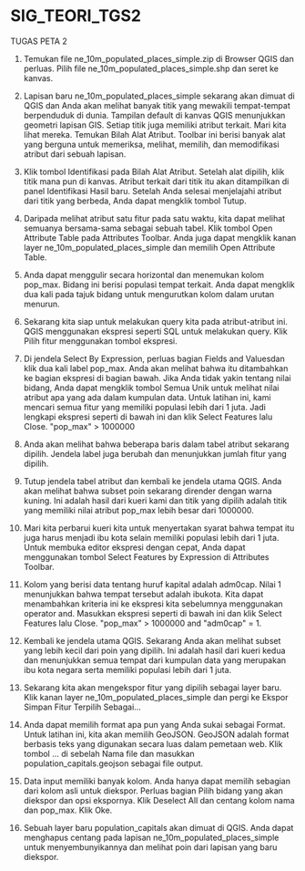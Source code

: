 # SIG_TEORI_TGS2
 TUGAS PETA 2
1. Temukan file ne_10m_populated_places_simple.zip di Browser QGIS dan perluas. Pilih file ne_10m_populated_places_simple.shp dan seret ke kanvas.

2. Lapisan baru ne_10m_populated_places_simple sekarang akan dimuat di QGIS dan Anda akan melihat banyak titik yang mewakili tempat-tempat berpenduduk di dunia. Tampilan default di kanvas QGIS menunjukkan geometri lapisan GIS. Setiap titik juga memiliki atribut terkait. Mari kita lihat mereka. Temukan Bilah Alat Atribut. Toolbar ini berisi banyak alat yang berguna untuk memeriksa, melihat, memilih, dan memodifikasi atribut dari sebuah lapisan.

3. Klik tombol Identifikasi pada Bilah Alat Atribut. Setelah alat dipilih, klik titik mana pun di kanvas. Atribut terkait dari titik itu akan ditampilkan di panel Identifikasi Hasil baru. Setelah Anda selesai menjelajahi atribut dari titik yang berbeda, Anda dapat mengklik tombol Tutup.

4. Daripada melihat atribut satu fitur pada satu waktu, kita dapat melihat semuanya bersama-sama sebagai sebuah tabel. Klik tombol Open Attribute Table pada Attributes Toolbar. Anda juga dapat mengklik kanan layer ne_10m_populated_places_simple dan memilih Open Attribute Table.

5. Anda dapat menggulir secara horizontal dan menemukan kolom pop_max. Bidang ini berisi populasi tempat terkait. Anda dapat mengklik dua kali pada tajuk bidang untuk mengurutkan kolom dalam urutan menurun.

6. Sekarang kita siap untuk melakukan query kita pada atribut-atribut ini. QGIS menggunakan ekspresi seperti SQL untuk melakukan query. Klik Pilih fitur menggunakan tombol ekspresi.

7. Di jendela Select By Expression, perluas bagian Fields and Values ​​dan klik dua kali label pop_max. Anda akan melihat bahwa itu ditambahkan ke bagian ekspresi di bagian bawah. Jika Anda tidak yakin tentang nilai bidang, Anda dapat mengklik tombol Semua Unik untuk melihat nilai atribut apa yang ada dalam kumpulan data. Untuk latihan ini, kami mencari semua fitur yang memiliki populasi lebih dari 1 juta. Jadi lengkapi ekspresi seperti di bawah ini dan klik Select Features lalu Close. "pop_max" > 1000000

8. Anda akan melihat bahwa beberapa baris dalam tabel atribut sekarang dipilih. Jendela label juga berubah dan menunjukkan jumlah fitur yang dipilih.

9. Tutup jendela tabel atribut dan kembali ke jendela utama QGIS. Anda akan melihat bahwa subset poin sekarang dirender dengan warna kuning. Ini adalah hasil dari kueri kami dan titik yang dipilih adalah titik yang memiliki nilai atribut pop_max lebih besar dari 1000000.

10. Mari kita perbarui kueri kita untuk menyertakan syarat bahwa tempat itu juga harus menjadi ibu kota selain memiliki populasi lebih dari 1 juta. Untuk membuka editor ekspresi dengan cepat, Anda dapat menggunakan tombol Select Features by Expression di Attributes Toolbar.

11. Kolom yang berisi data tentang huruf kapital adalah adm0cap. Nilai 1 menunjukkan bahwa tempat tersebut adalah ibukota. Kita dapat menambahkan kriteria ini ke ekspresi kita sebelumnya menggunakan operator and. Masukkan ekspresi seperti di bawah ini dan klik Select Features lalu Close. "pop_max" > 1000000 and "adm0cap" = 1.

12. Kembali ke jendela utama QGIS. Sekarang Anda akan melihat subset yang lebih kecil dari poin yang dipilih. Ini adalah hasil dari kueri kedua dan menunjukkan semua tempat dari kumpulan data yang merupakan ibu kota negara serta memiliki populasi lebih dari 1 juta.

13. Sekarang kita akan mengekspor fitur yang dipilih sebagai layer baru. Klik kanan layer ne_10m_populated_places_simple dan pergi ke Ekspor Simpan Fitur Terpilih Sebagai…

14. Anda dapat memilih format apa pun yang Anda sukai sebagai Format. Untuk latihan ini, kita akan memilih GeoJSON. GeoJSON adalah format berbasis teks yang digunakan secara luas dalam pemetaan web. Klik tombol … di sebelah Nama file dan masukkan population_capitals.geojson sebagai file output.

15. Data input memiliki banyak kolom. Anda hanya dapat memilih sebagian dari kolom asli untuk diekspor. Perluas bagian Pilih bidang yang akan diekspor dan opsi ekspornya. Klik Deselect All dan centang kolom nama dan pop_max. Klik Oke.

16. Sebuah layer baru population_capitals akan dimuat di QGIS. Anda dapat menghapus centang pada lapisan ne_10m_populated_places_simple untuk menyembunyikannya dan melihat poin dari lapisan yang baru diekspor.
